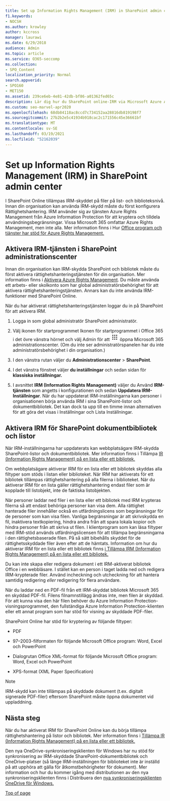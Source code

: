 ```yaml
---
title: Set up Information Rights Management (IRM) in SharePoint admin center
f1.keywords:
- NOCSH
ms.author: krowley
author: kccross
manager: laurawi
ms.date: 6/29/2018
audience: Admin
ms.topic: article
ms.service: O365-seccomp
ms.collection:
- SPO_Content
localization_priority: Normal
search.appverid:
- SPO160
- MET150
ms.assetid: 239ce6eb-4e81-42db-bf86-a01362fed65c
description: Lär dig hur du SharePoint online-IRM via Microsoft Azure Active Directory Rights Management Services (RMS) för att skydda SharePoint och dokumentbibliotek.
ms.custom: seo-marvel-apr2020
ms.openlocfilehash: 68db84118ac8ccd7c734152aa28816db819198f7
ms.sourcegitcommit: 27b2b2e5c41934b918cac2c171556c45e36661bf
ms.translationtype: MT
ms.contentlocale: sv-SE
ms.lasthandoff: 03/19/2021
ms.locfileid: "52162039"
---
```

# <a name="set-up-information-rights-management-irm-in-sharepoint-admin-center"></a>Set up Information Rights Management (IRM) in SharePoint admin center

I SharePoint Online tillämpas IRM-skyddet på filer på list- och biblioteksnivå. Innan din organisation kan använda IRM-skydd måste du först konfigurera Rättighetshantering. IRM använder sig av tjänsten Azure Rights Management från Azure Information Protection för att kryptera och tilldela användningsbegränsningar. Vissa Microsoft 365 omfattar Azure Rights Management, men inte alla. Mer information finns i Hur [Office program och tjänster har stöd för Azure Rights Management.](/azure/information-protection/understand-explore/office-apps-services-support)
  
## <a name="turn-on-irm-service-using-sharepoint-admin-center"></a>Aktivera IRM-tjänsten i SharePoint administrationscenter

Innan din organisation kan IRM-skydda SharePoint och bibliotek måste du först aktivera rättighetshanteringstjänsten för din organisation. Mer information finns i [Aktivera Azure Rights Management](/information-protection/deploy-use/activate-service). Du måste använda ett arbets- eller skolkonto som har global administratörsbehörighet för att aktivera rättighetshanteringstjänsten. Annars kan du inte använda IRM-funktioner med SharePoint Online.
  
När du har aktiverat rättighetshanteringstjänsten loggar du in på SharePoint för att aktivera IRM.
  
1. Logga in som global administratör SharePoint administratör.
    
2. Välj ikonen för startprogrammet Ikonen för startprogrammet i Office 365 i det övre vänstra hörnet och välj Admin för att ![ ](../media/e5aee650-c566-4100-aaad-4cc2355d909f.png) öppna Microsoft 365 administrationscenter.  (Om du inte ser administratörspanelen har du inte administratörsbehörighet i din organisation.) 
    
3. I den vänstra rutan väljer du **Administrationscenter** \> **SharePoint**.
    
4. I det vänstra fönstret väljer **du inställningar** och sedan sidan för **klassiska inställningar.**
    
5. I avsnittet **IRM (Information Rights Management)** väljer du Använd **IRM-tjänsten** som angetts i konfigurationen och sedan **Uppdatera IRM-Inställningar**. När du har uppdaterat IRM-inställningarna kan personer i organisationen börja använda IRM i sina SharePoint-listor och dokumentbibliotek. Det kan dock ta upp till en timme innan alternativen för att göra det visas i Inställningar och Lista Inställningar.
    
## <a name="irm-enable-sharepoint-document-libraries-and-lists"></a>Aktivera IRM för SharePoint dokumentbibliotek och listor
<a name="__toc220831191"> </a>

När IRM-inställningarna har uppdaterats kan webbplatsägare IRM-skydda SharePoint-listor och dokumentbibliotek. Mer information finns i Tillämpa [IR (Information Rights Management) på en lista eller ett bibliotek.](apply-irm-to-a-list-or-library.md)
  
Om webbplatsägare aktiverar IRM för en lista eller ett bibliotek skyddas alla filtyper som stöds i listan eller biblioteket. När IRM har aktiverats för ett bibliotek tillämpas rättighetshantering på alla filerna i biblioteket. När du aktiverar IRM för en lista gäller rättighetshantering endast filer som är kopplade till listobjekt, inte de faktiska listobjekten.
  
När personer laddar ned filer i en lista eller ett bibliotek med IRM krypteras filerna så att endast behöriga personer kan visa dem. Alla rättighet hanterade filer innehåller också en utfärdningslicens som begränsningar för de personer som kan visa filen. Vanliga begränsningar är att skrivskydda en fil, inaktivera textkopiering, hindra andra från att spara lokala kopior och hindra personer från att skriva ut filen. I klientprogram som kan läsa filtyper med IRM-stöd används utfärdningslicensen för att tillämpa begränsningarna i den rättighetsbaserade filen. På så sätt bibehålls skyddet för de rättighetsskyddade filer även efter att de hämtats. Information om hur du aktiverar IRM för en lista eller ett bibliotek finns [i Tillämpa IRM (Information Rights Management) på en lista eller ett bibliotek.](apply-irm-to-a-list-or-library.md)
  
Du kan inte skapa eller redigera dokument i ett IRM-aktiverat bibliotek Office i en webbläsare. I stället kan en person i taget ladda ned och redigera IRM-krypterade filer. Använd incheckning och utcheckning för att hantera samtidig redigering  *eller*  redigering för flera användare. 
  
När du laddar ned en PDF-fil från ett IRM-skyddat bibliotek Microsoft 365 en skyddad PDF-fil. Filens filnamnstillägg ändras inte, men filen är skyddad. För att kunna visa den här filen behöver du Azure Information Protection-visningsprogrammet, den fullständiga Azure Information Protection-klienten eller ett annat program som har stöd för visning av skyddade PDF-filer. 
  
SharePoint Online har stöd för kryptering av följande filtyper:
  
- PDF
    
- 97–2003-filformaten för följande Microsoft Office program: Word, Excel och PowerPoint
    
- Dialogrutan Office XML-format för följande Microsoft Office program: Word, Excel och PowerPoint
    
- XPS-format (XML Paper Specification)
 
> [!NOTE]
> IRM-skydd kan inte tillämpas på skyddade dokument (t.ex. digitalt signerade PDF-filer) eftersom SharePoint måste öppna dokumentet vid uppladdning. 

## <a name="next-steps"></a>Nästa steg
<a name="__toc220831191"> </a>

När du har aktiverat IRM för SharePoint Online kan du börja tillämpa rättighetshantering på listor och bibliotek. Mer information finns i [Tillämpa IR (Information Rights Management) på en lista eller ett bibliotek.](apply-irm-to-a-list-or-library.md)
  
Den nya OneDrive-synkroniseringsklienten för Windows har nu stöd för synkronisering av IRM-skyddade SharePoint-dokumentbibliotek och OneDrive-platser (så länge IRM-inställningen för biblioteket inte är inställd på att upphöra att gälla för åtkomstbehörigheter för dokument). Mer information och hur du kommer igång med distributionen av den nya synkroniseringsklienten finns i Distribuera den [nya synkroniseringsklienten OneDrive för Windows.](/onedrive/deploy-on-windows)
  
[Top of page](set-up-irm-in-sp-admin-center.md)
